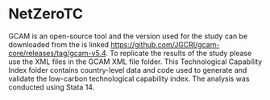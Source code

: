 # NetZeroTC
GCAM is an open-source tool and the version used for the study can be downloaded from the is linked https://github.com/JGCRI/gcam-core/releases/tag/gcam-v5.4.
To replicate the results of the study please use the XML files in the GCAM XML file folder. 
This Technological Capability Index folder contains country-level data and code used to generate and validate the low-carbon technological capability index. 
The analysis was conducted using Stata 14.
